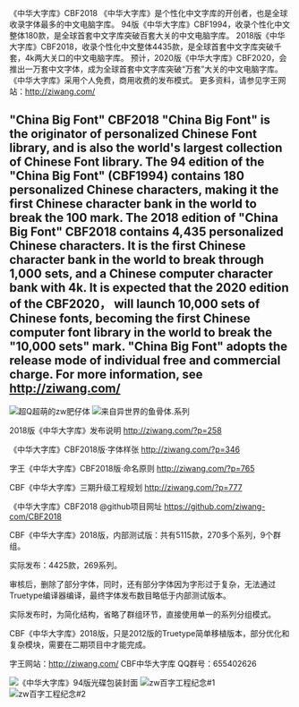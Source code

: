 《中华大字库》CBF2018
《中华大字库》是个性化中文字库的开创者，也是全球收录字体最多的中文电脑字库。
94版《中华大字库》CBF1994，收录个性化中文整体180款，是全球首套中文字库突破百套大关的中文电脑字库。
2018版《中华大字库》CBF2018，收录个性化中文整体4435款，是全球首套中文字库突破千套，4k两大关口的中文电脑字库。
预计，2020版《中华大字库》CBF2020，会推出一万套中文字体，成为全球首套中文字库突破“万套”大关的中文电脑字库。
《中华大字库》采用个人免费，商用收费的发布模式。
更多资料，请参见字王网站：http://ziwang.com/

"China Big Font" CBF2018
"China Big Font"  is the originator of personalized Chinese Font library, and is also the world's largest collection of Chinese Font library.
The 94 edition of the "China Big Font"  (CBF1994) contains 180 personalized Chinese characters, making it the first Chinese character bank in the world to break the 100 mark.
The 2018 edition of "China Big Font" CBF2018 contains 4,435 personalized Chinese characters. It is the first Chinese character bank in the world to break through 1,000 sets, and a Chinese computer character bank with 4k.
It is expected that the 2020 edition of the CBF2020， will launch 10,000 sets of Chinese fonts, becoming the first Chinese computer font library in the world to break the "10,000 sets" mark.
"China Big Font" adopts the release mode of individual free and commercial charge.
For more information, see http://ziwang.com/
------------------
![超Q超萌的zw肥仔体](https://github.com/ziwang-com/CBF2018/blob/master/image/fat001.png)
![来自异世界的鱼骨体.系列](https://github.com/ziwang-com/CBF2018/blob/master/image/fishbone.png)




2018版《中华大字库》发布说明 http://ziwang.com/?p=258

《中华大字库》CBF2018版·字体样张 http://ziwang.com/?p=346

字王《中华大字库》CBF2018版·命名原则  http://ziwang.com/?p=765

CBF《中华大字库》三期升级工程规划 http://ziwang.com/?p=777

《中华大字库》CBF2018 @github项目网址 https://github.com/ziwang-com/CBF2018

CBF《中华大字库》2018版，内部测试版：共有5115款，270多个系列，9个群组。

实际发布：4425款，269系列。

审核后，删除了部分字体，同时，还有部分字体因为字形过于复杂，无法通过Truetype编译器编译，最终字体发布数目略低于内部测试版本。

实际发布时，为简化结构，省略了群组环节，直接使用单一的系列分组模式。

CBF《中华大字库》2018版，只是2012版的Truetype简单移植版本，部分优化和复杂模块，需要在二期项目中才能完成。

字王网站：http://ziwang.com/
CBF中华大字库 QQ群号：655402626

![《中华大字库》94版光碟包装封面](https://github.com/ziwang-com/CBF2018/blob/master/image/4A_PAGE.jpg)
![zw百字工程纪念#1](https://github.com/ziwang-com/CBF2018/blob/master/image/%E5%AD%97%E7%8E%8B%E7%99%BE%E5%AD%97%E5%B7%A5%E7%A8%8B2016%E4%B8%AD%E7%A7%8B%E7%BA%AA%E5%BF%B5%E5%89%AF%E6%9C%AC.png)
![zw百字工程纪念#2](https://github.com/ziwang-com/CBF2018/blob/master/image/f100x2.png)




